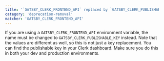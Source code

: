 ```yaml
---
title: '`GATSBY_CLERK_FRONTEND_API` replaced by `GATSBY_CLERK_PUBLISHABLE_KEY`'
category: 'deprecation-removal'
matcher: 'GATSBY_CLERK_FRONTEND_API'
---
```


If you are using a `GATSBY_CLERK_FRONTEND_API` environment variable, the name must be changed to `GATSBY_CLERK_PUBLISHABLE_KEY` instead. Note that the values are different as well, so this is not just a key replacement. You can find the publishable key in your Clerk dashboard. Make sure you do this in both your dev and production environments.
